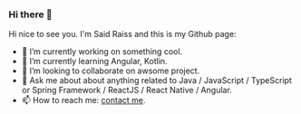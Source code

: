### Hi there 👋

Hi nice to see you. I'm Said Raiss and this is my Github page:

- 🔭 I’m currently working on something cool.
- 🌱 I’m currently learning Angular, Kotlin.
- 👯 I’m looking to collaborate on awsome project.
- 💬 Ask me about about anything related to Java / JavaScript / TypeScript or Spring Framework / ReactJS / React Native / Angular.
- 📫 How to reach me: [contact me](mailto:saidraiss.raiss@gmail.com).
<!-- - 😄 Pronouns: ...
- 🤔 I’m looking for help with ...
- ⚡ Fun fact: ... -->
